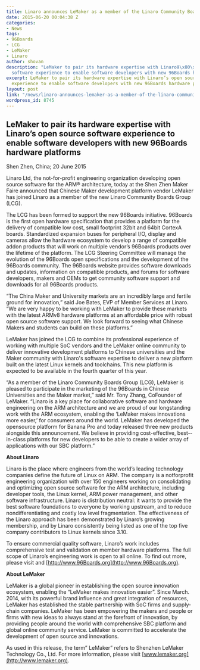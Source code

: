 ```yaml
---
title: Linaro announces LeMaker as a member of the Linaro Community Boards Group
date: 2015-06-20 00:04:38 Z
categories:
- News
tags:
- 96Boards
- LCG
- LeMaker
- Linaro
author: shovan
description: "LeMaker to pair its hardware expertise with Linaroâ\x80\x99s open source
  software experience to enable software developers with new 96Boards hardware platforms"
excerpt: LeMaker to pair its hardware expertise with Linaro’s open source software
  experience to enable software developers with new 96Boards hardware platforms
layout: post
link: "/news/linaro-announces-lemaker-as-a-member-of-the-linaro-community-boards-group/"
wordpress_id: 8745
---
```


## LeMaker to pair its hardware expertise with Linaro’s open source software experience to enable software developers with new 96Boards hardware platforms

Shen Zhen, China; 20 June 2015

Linaro Ltd, the not­-for-­profit engineering organization developing open source software for the ARM® architecture, today at the Shen Zhen Maker Faire announced that Chinese Maker development platform vendor LeMaker has joined Linaro as a member of the new Linaro Community Boards Group (LCG).

The LCG has been formed to support the new 96Boards initiative. 96Boards is the first open hardware specification that provides a platform for the delivery of compatible low ­cost, small footprint 32­bit and 64­bit Cortex­A boards. Standardized expansion buses for peripheral I/O, display and cameras allow the hardware ecosystem to develop a range of compatible add­on products that will work on multiple vendor’s 96Boards products over the lifetime of the platform. The LCG Steering Committee will manage the evolution of the 96Boards open specifications and the development of the 96Boards community. The 96Boards website provides software downloads and updates, information on compatible products, and forums for software developers, makers and OEMs to get community software support and downloads for all 96Boards products.

“The China Maker and University markets are an incredibly large and fertile ground for innovation,” said Joe Bates, EVP of Member Services at Linaro. “We are very happy to be working with LeMaker to provide these markets with the latest ARMv8 hardware platforms at an affordable price with robust open source software support. We look forward to seeing what Chinese Makers and students can build on these platforms.”

LeMaker has joined the LCG to combine its professional experience of working with multiple SoC vendors and the LeMaker online community to deliver innovative development platforms to Chinese universities and the Maker community with Linaro's software expertise to deliver a new platform built on the latest Linux kernels and toolchains. This new platform is expected to be available in the fourth quarter of this year.

“As a member of the Linaro Community Boards Group (LCG), LeMaker is pleased to participate in the marketing of the 96Boards in Chinese Universities and the Maker market,” said Mr. Tony Zhang, Co­Founder of LeMaker. “Linaro is a key place for collaborative software and hardware engineering on the ARM architecture and we are proud of our long­standing work with the ARM ecosystem, enabling the ‘LeMaker makes innovations more easier,’ for consumers around the world. LeMaker has developed the open­source platform for Banana Pro and today released three new products alongside this announcement. We believe in providing cost-­effective, best-­in-­class platforms for new developers to be able to create a wider array of applications with our SBC platform.”

**About Linaro**

Linaro is the place where engineers from the world’s leading technology companies define the future of Linux on ARM. The company is a not­for­profit engineering organization with over 150 engineers working on consolidating and optimizing open source software for the ARM architecture, including developer tools, the Linux kernel, ARM power management, and other software infrastructure. Linaro is distribution neutral: it wants to provide the best software foundations to everyone by working upstream, and to reduce non­differentiating and costly low level fragmentation. The effectiveness of the Linaro approach has been demonstrated by Linaro’s growing membership, and by Linaro consistently being listed as one of the top five company contributors to Linux kernels since 3.10.

To ensure commercial quality software, Linaro’s work includes comprehensive test and validation on member hardware platforms. The full scope of Linaro’s engineering work is open to all online. To find out more, please visit []() and [http://www.96Boards.org](http://www.96Boards.org).

**About LeMaker**

LeMaker is a global pioneer in establishing the open source innovation ecosystem, enabling the “LeMaker makes innovation easier”. Since March. 2014, with its powerful brand influence and great integration of resources, LeMaker has established the stable partnership with SoC firms and supply­chain companies. LeMaker has been empowering the makers and people or firms with new ideas to always stand at the forefront of innovation, by providing people around the world with comprehensive SBC platform and global on­line community service. LeMaker is committed to accelerate the development of open source and innovations.

As used in this release, the term” LeMaker” refers to Shenzhen LeMaker Technology Co., Ltd. For more information, please visit [www.lemaker.org](http://www.lemaker.org).